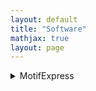 ```yaml
---
layout: default
title: "Software"
mathjax: true
layout: page
---
```


<details>
<summary> MotifExpress</summary>
<br>
# MotifExpress
</details>
